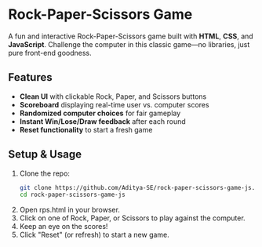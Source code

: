 # Rock-Paper-Scissors Game

A fun and interactive Rock-Paper-Scissors game built with **HTML**, **CSS**, and **JavaScript**. Challenge the computer in this classic game—no libraries, just pure front-end goodness.

##  Features

- **Clean UI** with clickable Rock, Paper, and Scissors buttons  
- **Scoreboard** displaying real-time user vs. computer scores  
- **Randomized computer choices** for fair gameplay  
- **Instant Win/Lose/Draw feedback** after each round  
- **Reset functionality** to start a fresh game  

##  Setup & Usage

1. Clone the repo:
   ```bash
   git clone https://github.com/Aditya-SE/rock-paper-scissors-game-js.git
   cd rock-paper-scissors-game-js
   ```
2. Open rps.html in your browser.
3. Click on one of Rock, Paper, or Scissors to play against the computer.
4. Keep an eye on the scores!
5. Click "Reset" (or refresh) to start a new game.

